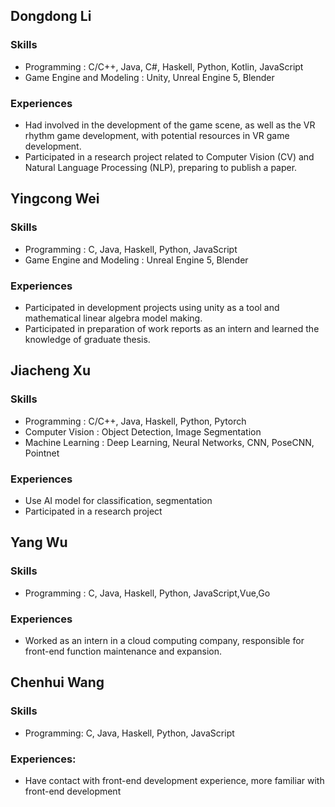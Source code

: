 ## Dongdong Li

### Skills
- Programming : C/C++, Java, C#, Haskell, Python, Kotlin, JavaScript
- Game Engine and Modeling : Unity, Unreal Engine 5, Blender

### Experiences
- Had involved in the development of the game scene, as well as the VR rhythm game development, with potential resources in VR game development.
- Participated in a research project related to Computer Vision (CV) and Natural Language Processing (NLP), preparing to publish a paper.


## Yingcong Wei

### Skills
- Programming : C, Java, Haskell, Python, JavaScript
- Game Engine and Modeling : Unreal Engine 5, Blender

### Experiences
- Participated in development projects using unity as a tool and mathematical linear algebra model making.
- Participated in preparation of work reports as an intern and learned the knowledge of graduate thesis.


## Jiacheng Xu

### Skills
- Programming : C/C++, Java, Haskell, Python, Pytorch
- Computer Vision : Object Detection, Image Segmentation
- Machine Learning : Deep Learning, Neural Networks, CNN, PoseCNN, Pointnet

### Experiences
- Use AI model for classification, segmentation
- Participated in a research project

## Yang Wu

### Skills
- Programming : C, Java, Haskell, Python, JavaScript,Vue,Go

### Experiences
- Worked as an intern in a cloud computing company, responsible for front-end function maintenance and expansion. 

## Chenhui Wang

### Skills
- Programming: C, Java, Haskell, Python, JavaScript
  
### Experiences:
- Have contact with front-end development experience, more familiar with front-end development
